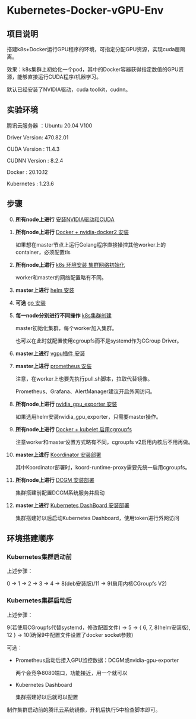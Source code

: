 # Kubernetes-Docker-vGPU-Env
## 项目说明

搭建k8s+Docker运行GPU程序的环境，可指定分配GPU资源，实现cuda层隔离。

效果：k8s集群上初始化一个pod，其中的Docker容器获得指定数值的GPU资源，能够直接运行CUDA程序/机器学习。

默认已经安装了NVIDIA驱动，cuda toolkit，cudnn。

## 实验环境

腾讯云服务器   ：Ubuntu 20.04 V100

Driver Version: 470.82.01

CUDA Version  : 11.4.3

CUDNN Version : 8.2.4

Docker        : 20.10.12

Kubernetes    : 1.23.6

## 步骤

0. **所有node上进行** [安装NVIDIA驱动和CUDA](https://github.com/kssamwang/Kubernetes-Docker-vGPU-Env/tree/main/0-cuda)
1. **所有node上进行** [Docker + nvidia-docker2 安装](https://github.com/kssamwang/Kubernetes-Docker-vGPU-Env/tree/main/1-docker-install)

    如果想在master节点上运行Golang程序直接操控其他worker上的container，必须配置tls

2. **所有node上进行** [k8s 环境安装 集群网络初始化](https://github.com/kssamwang/Kubernetes-Docker-vGPU-Env/tree/main/2-k8s-install)

    worker和master的网络配置略有不同。

3. **master上进行** [helm 安装](https://github.com/kssamwang/Kubernetes-Docker-vGPU-Env/tree/main/3-helm-install)

4. **可选** [go 安装](https://github.com/kssamwang/Kubernetes-Docker-vGPU-Env/tree/main/4-go-install)

5. **每一node分别进行不同操作** [k8s集群创建](https://github.com/kssamwang/Kubernetes-Docker-vGPU-Env/tree/main/5-cluster-establish)
    
    master初始化集群，每个worker加入集群。
    
    也可以在此时就配置使用cgroupfs而不是systemd作为CGroup Driver。

6. **master上进行** [vgpu插件 安装](https://github.com/kssamwang/Kubernetes-Docker-vGPU-Env/tree/main/6-4paradigm-vgpu-scheduler)

7. **master上进行** [prometheus 安装](https://github.com/kssamwang/Kubernetes-Docker-vGPU-Env/tree/main/7-prometheus)

    注意，在worker上也要先执行pull.sh脚本，拉取代替镜像。
    
    Prometheus、Grafana、AlertManager建议开启外网访问。

8. **所有node上进行** [nvidia_gpu_exporter 安装](https://github.com/kssamwang/Kubernetes-Docker-vGPU-Env/tree/main/8-nvidia_gpu_exporter)

    如果选用helm安装nvidia_gpu_exporter，只需要master操作。

9. **所有node上进行** [Docker + kubelet 启用cgroupfs](https://github.com/kssamwang/Kubernetes-Docker-vGPU-Env/tree/main/9-cgroupfs)
    
    注意worker和master设置方式略有不同，cgroupfs v2启用内核后不用再做。

10. **master上进行** [Koordinator 安装部署](https://github.com/kssamwang/Kubernetes-Docker-vGPU-Env/tree/main/A-koordinator)

    其中Koordinator部署时，koord-runtime-proxy需要先统一启用cgroupfs。

11. **所有node上进行** [DCGM 安装部署](https://github.com/kssamwang/Kubernetes-Docker-vGPU-Env/tree/main/B-DCGM)

    集群搭建前配置DCGM系统服务并启动

12. **master上进行** [Kubernetes DashBoard 安装部署](https://github.com/kssamwang/Kubernetes-Docker-vGPU-Env/tree/main/C-DashBoard)

    集群搭建好以后启动Kubernetes Dashboard，使用token进行外网访问

## 环境搭建顺序

### Kubernetes集群启动前

上述步骤：

0 -> 1 -> 2 -> 3 -> 4 -> 8(deb安装版)/11 -> 9(启用内核CGroupfs V2)

### Kubernetes集群启动后

上述步骤：

9(若使用CGroupfs代替systemd，修改配置文件) -> 5 -> { 6, 7, 8(helm安装版), 12 } -> 10(确保9中配置文件设置了docker socket参数)

可选：

+ Prometheus启动后接入GPU监控数据：DCGM或nvidia-gpu-exporter

    两个会竞争8080端口，功能接近，用一个就可以

+ Kubernetes Dashboard

    集群搭建好以后就可以配置

制作集群启动前的腾讯云系统镜像，开机后执行5中检查脚本即可。
